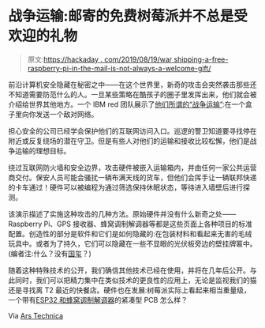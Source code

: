 # 战争运输:邮寄的免费树莓派并不总是受欢迎的礼物

> 原文:[https://hackaday . com/2019/08/19/war shipping-a-free-raspberry-pi-in-the-mail-is-not-always-a-welcome-gift/](https://hackaday.com/2019/08/19/warshipping-a-free-raspberry-pi-in-the-mail-is-not-always-a-welcome-gift/)

前沿计算机安全隐藏在秘密之中——在这个世界里，新奇的攻击会突然袭击那些还不知道需要防范什么的人。一旦某些策略在酷孩子的圈子里发挥出来，他们就会被介绍给世界其他地方。一个 IBM red 团队展示了[他们所谓的“战争运输”](https://securityintelligence.com/posts/package-delivery-cybercriminals-at-your-doorstep/):在一个盒子里向你发送一个敌对网络。

担心安全的公司已经学会保护他们的互联网访问入口。巡逻的警卫知道要寻找停在附近或反复绕场的潜在守卫。但是有些人对他们的运输和接收比较松懈，他们是战争运输的理想目标。

绕过互联网防火墙和安全边界，攻击硬件被嵌入运输箱内，并由任何一家公共运营商交付。保安人员可能会骚扰一辆布满天线的货车，但他们会挥手让一辆联邦快递的卡车通过！硬件可以被编程为通过筛选保持休眠状态，等待进入墙壁后进行探测。

该演示描述了实施这种攻击的几种方法。原始硬件并没有什么新奇之处——Raspberry Pi、GPS 接收器、蜂窝调制解调器等都是这些页面上各种项目的标准配置。创造性的部分是软件和它们是如何隐藏的:在包装材料和看起来无害的毛绒玩具中。或者为了持久，它们可以隐藏在一些不显眼的光伏板旁边的壁挂牌匾中。(编者注:什么？没有[国玺](https://hackaday.com/2015/12/08/theremins-bug/)？)

随着这种特殊技术的公开，我们确信其他技术已经在使用，并将在几年后公开。与此同时，我们可以把精力集中在类似技术的更良性的应用上，无论是监视我们的猫还是寻找离 T2 最近的快餐店。硬件也在发展:树莓派实际上看起来相当重量级，一个带有[ESP32 和蜂窝调制解调器](https://hackaday.com/2019/07/09/new-part-day-the-15-esp32-with-cellular/)的紧凑型 PCB 怎么样？

Via [Ars Technica](https://arstechnica.com/information-technology/2019/08/hack-in-the-box-hacking-into-companies-with-warshipping/)